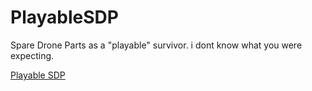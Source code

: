 # PlayableSDP
Spare Drone Parts as a "playable" survivor.
i dont know what you were expecting.


[Playable SDP](https://cdn.discordapp.com/attachments/985314962983493662/1087895347088601098/062716-screenshot_000.png)